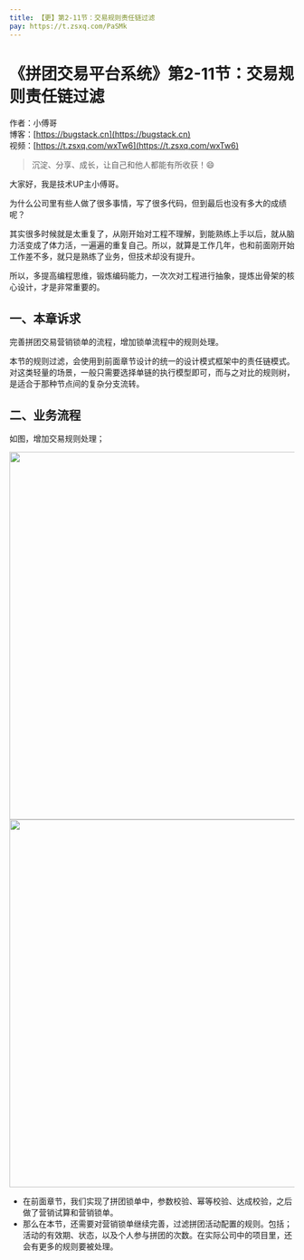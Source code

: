 ```yaml
---
title: 【更】第2-11节：交易规则责任链过滤
pay: https://t.zsxq.com/PaSMk
---
```


# 《拼团交易平台系统》第2-11节：交易规则责任链过滤

作者：小傅哥
<br/>博客：[https://bugstack.cn](https://bugstack.cn)
<br/>视频：[https://t.zsxq.com/wxTw6](https://t.zsxq.com/wxTw6)

> 沉淀、分享、成长，让自己和他人都能有所收获！😄

大家好，我是技术UP主小傅哥。

为什么公司里有些人做了很多事情，写了很多代码，但到最后也没有多大的成绩呢？

其实很多时候就是太重复了，从刚开始对工程不理解，到能熟练上手以后，就从脑力活变成了体力活，一遍遍的重复自己。所以，就算是工作几年，也和前面刚开始工作差不多，就只是熟练了业务，但技术却没有提升。

所以，多提高编程思维，锻炼编码能力，一次次对工程进行抽象，提炼出骨架的核心设计，才是非常重要的。

## 一、本章诉求

完善拼团交易营销锁单的流程，增加锁单流程中的规则处理。

本节的规则过滤，会使用到前面章节设计的统一的设计模式框架中的责任链模式。对这类轻量的场景，一般只需要选择单链的执行模型即可，而与之对比的规则树，是适合于那种节点间的复杂分支流转。

## 二、业务流程

如图，增加交易规则处理；

<div align="center">
    <img src="https://bugstack.cn/images/article/project/group-buy-market/group-buy-market-2-11-01.png" width="650px">
</div>

<div align="center">
    <img src="https://bugstack.cn/images/article/project/group-buy-market/group-buy-market-2-11-02.png" width="650px">
</div>

- 在前面章节，我们实现了拼团锁单中，参数校验、幂等校验、达成校验，之后做了营销试算和营销锁单。
- 那么在本节，还需要对营销锁单继续完善，过滤拼团活动配置的规则。包括；活动的有效期、状态，以及个人参与拼团的次数。在实际公司中的项目里，还会有更多的规则要被处理。